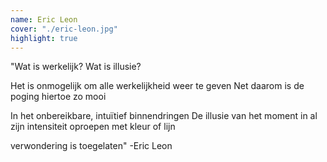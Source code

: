 ```yaml
---
name: Eric Leon
cover: "./eric-leon.jpg"
highlight: true
---
```

"Wat is werkelijk? Wat is illusie?

Het is onmogelijk om alle werkelijkheid weer te geven
Net daarom is de poging hiertoe zo mooi

In het onbereikbare, intuïtief binnendringen
De illusie van het moment
in al zijn intensiteit oproepen
met kleur of lijn

verwondering is toegelaten"
-Eric Leon